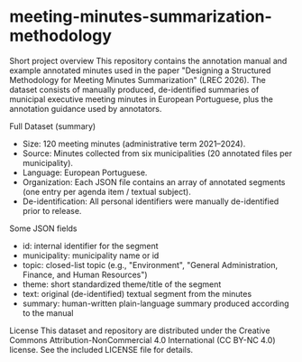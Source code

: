 # meeting-minutes-summarization-methodology

Short project overview
This repository contains the annotation manual and example annotated minutes used in the paper "Designing a Structured Methodology for Meeting Minutes Summarization" (LREC 2026). The dataset consists of manually produced, de-identified summaries of municipal executive meeting minutes in European Portuguese, plus the annotation guidance used by annotators.

Full Dataset (summary)
- Size: 120 meeting minutes (administrative term 2021–2024).
- Source: Minutes collected from six municipalities (20 annotated files per municipality).
- Language: European Portuguese.
- Organization:  Each JSON file contains an array of annotated segments (one entry per agenda item / textual subject).
- De-identification: All personal identifiers were manually de-identified prior to release.

Some JSON fields 
- id: internal identifier for the segment
- municipality: municipality name or id
- topic: closed-list topic (e.g., "Environment", "General Administration, Finance, and Human Resources")
- theme: short standardized theme/title of the segment
- text: original (de-identified) textual segment from the minutes
- summary: human-written plain-language summary produced according to the manual

License
This dataset and repository are distributed under the Creative Commons Attribution-NonCommercial 4.0 International (CC BY-NC 4.0) license. See the included LICENSE file for details.
